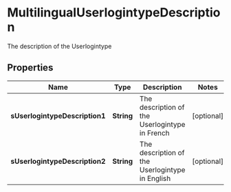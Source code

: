 

# MultilingualUserlogintypeDescription

The description of the Userlogintype

## Properties

| Name | Type | Description | Notes |
|------------ | ------------- | ------------- | -------------|
|**sUserlogintypeDescription1** | **String** | The description of the Userlogintype in French |  [optional] |
|**sUserlogintypeDescription2** | **String** | The description of the Userlogintype in English |  [optional] |



